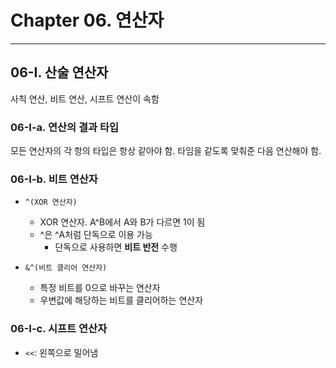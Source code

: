 # Chapter 06. 연산자

---

## 06-I. 산술 연산자

사칙 연산, 비트 연산, 시프트 연산이 속함

### 06-I-a. 연산의 결과 타입

모든 연산자의 각 항의 타입은 항상 같아야 함. 타임을 같도록 맞춰준 다음 연산해야 함.

### 06-I-b. 비트 연산자

- `^(XOR 연산자)`
  - XOR 연산자. A^B에서 A와 B가 다르면 1이 됨
  - ^은 ^A처럼 단독으로 이용 가능
    - 단독으로 사용하면 **비트 반전** 수행
  

- `&^(비트 클리어 연산자)`
  - 특정 비트를 0으로 바꾸는 연산자
  - 우변값에 해당하는 비트를 클리어하는 연산자
  
### 06-I-c. 시프트 연산자

- `<<`: 왼쪽으로 밀어냄